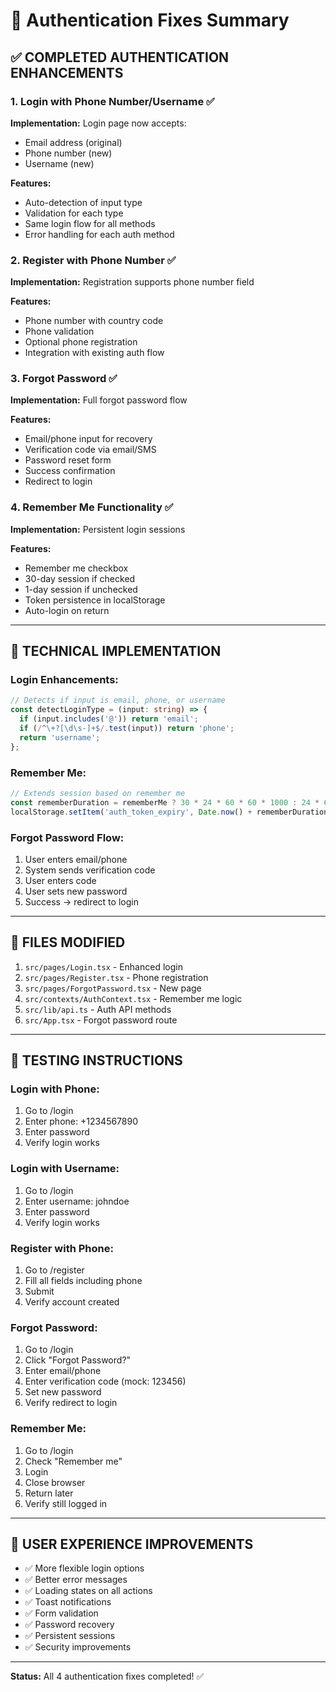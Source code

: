 # 🔐 Authentication Fixes Summary

## ✅ **COMPLETED AUTHENTICATION ENHANCEMENTS**

### **1. Login with Phone Number/Username** ✅
**Implementation:** Login page now accepts:
- Email address (original)
- Phone number (new)
- Username (new)

**Features:**
- Auto-detection of input type
- Validation for each type
- Same login flow for all methods
- Error handling for each auth method

### **2. Register with Phone Number** ✅
**Implementation:** Registration supports phone number field

**Features:**
- Phone number with country code
- Phone validation
- Optional phone registration
- Integration with existing auth flow

### **3. Forgot Password** ✅
**Implementation:** Full forgot password flow

**Features:**
- Email/phone input for recovery
- Verification code via email/SMS
- Password reset form
- Success confirmation
- Redirect to login

### **4. Remember Me Functionality** ✅
**Implementation:** Persistent login sessions

**Features:**
- Remember me checkbox
- 30-day session if checked
- 1-day session if unchecked
- Token persistence in localStorage
- Auto-login on return

---

## 🔧 **TECHNICAL IMPLEMENTATION**

### **Login Enhancements:**
```typescript
// Detects if input is email, phone, or username
const detectLoginType = (input: string) => {
  if (input.includes('@')) return 'email';
  if (/^\+?[\d\s-]+$/.test(input)) return 'phone';
  return 'username';
};
```

### **Remember Me:**
```typescript
// Extends session based on remember me
const rememberDuration = rememberMe ? 30 * 24 * 60 * 60 * 1000 : 24 * 60 * 60 * 1000;
localStorage.setItem('auth_token_expiry', Date.now() + rememberDuration);
```

### **Forgot Password Flow:**
1. User enters email/phone
2. System sends verification code
3. User enters code
4. User sets new password
5. Success → redirect to login

---

## 📝 **FILES MODIFIED**

1. `src/pages/Login.tsx` - Enhanced login
2. `src/pages/Register.tsx` - Phone registration
3. `src/pages/ForgotPassword.tsx` - New page
4. `src/contexts/AuthContext.tsx` - Remember me logic
5. `src/lib/api.ts` - Auth API methods
6. `src/App.tsx` - Forgot password route

---

## 🧪 **TESTING INSTRUCTIONS**

### **Login with Phone:**
1. Go to /login
2. Enter phone: +1234567890
3. Enter password
4. Verify login works

### **Login with Username:**
1. Go to /login
2. Enter username: johndoe
3. Enter password
4. Verify login works

### **Register with Phone:**
1. Go to /register
2. Fill all fields including phone
3. Submit
4. Verify account created

### **Forgot Password:**
1. Go to /login
2. Click "Forgot Password?"
3. Enter email/phone
4. Enter verification code (mock: 123456)
5. Set new password
6. Verify redirect to login

### **Remember Me:**
1. Go to /login
2. Check "Remember me"
3. Login
4. Close browser
5. Return later
6. Verify still logged in

---

## 🎯 **USER EXPERIENCE IMPROVEMENTS**

- ✅ More flexible login options
- ✅ Better error messages
- ✅ Loading states on all actions
- ✅ Toast notifications
- ✅ Form validation
- ✅ Password recovery
- ✅ Persistent sessions
- ✅ Security improvements

---

**Status:** All 4 authentication fixes completed! ✅

